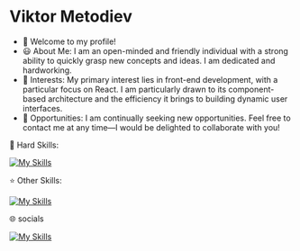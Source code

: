 # Viktor Metodiev

- 👋 Welcome to my profile!
- 😃 About Me: I am an open-minded and friendly individual with a strong ability to quickly grasp new concepts and ideas. I am dedicated and hardworking.
- 👀 Interests: My primary interest lies in front-end development, with a particular focus on React. I am particularly drawn to its component-based architecture and the efficiency it brings to building dynamic user interfaces.
- 🚀 Opportunities: I am continually seeking new opportunities. Feel free to contact me at any time—I would be delighted to collaborate with you!

🔨 Hard Skills:

[![My Skills](https://skillicons.dev/icons?i=js,html,css,react)](https://skillicons.dev)

⭐ Other Skills:

[![My Skills](https://skillicons.dev/icons?i=git,vscode,discord,mongodb,npm,nodejs,expressjs,cpp,c)](https://skillicons.dev)

🌐 socials

[![My Skills](https://skillicons.dev/icons?i=linkedin)](https://www.linkedin.com/in/victor-metodiev/)

<!---
ViktorMetodiev13/ViktorMetodiev13 is a ✨ special ✨ repository because its `README.md` (this file) appears on your GitHub profile.
You can click the Preview link to take a look at your changes.
--->
